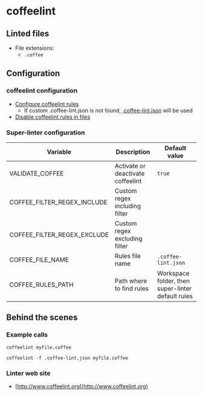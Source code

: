 <!-- markdownlint-disable MD033 MD041 -->
<!-- Generated by .automation/build.py, please do not update manually -->
# coffeelint

## Linted files

- File extensions:
  - `.coffee`

## Configuration

### coffeelint configuration

- [Configure coffeelint rules](http://www.coffeelint.org/#options)
  - If custom .coffee-lint.json is not found, [.coffee-lint.json](https://github.com/nvuillam/super-linter/tree/POC_RefactorInPython/TEMPLATES/.coffee-lint.json) will be used
- [Disable coffeelint rules in files](http://www.coffeelint.org/#options)

### Super-linter configuration

| Variable | Description | Default value |
| ----------------- | -------------- | -------------- |
| VALIDATE_COFFEE | Activate or deactivate coffeelint | `true` |
| COFFEE_FILTER_REGEX_INCLUDE | Custom regex including filter |  |
| COFFEE_FILTER_REGEX_EXCLUDE | Custom regex excluding filter |  |
| COFFEE_FILE_NAME | Rules file name | `.coffee-lint.json` |
| COFFEE_RULES_PATH | Path where to find rules | Workspace folder, then super-linter default rules |

## Behind the scenes

### Example calls

```shell
coffeelint myfile.coffee
```

```shell
coffeelint -f .coffee-lint.json myfile.coffee
```

### Linter web site
- [http://www.coffeelint.org](http://www.coffeelint.org)

